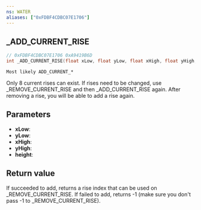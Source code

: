 ```yaml
---
ns: WATER
aliases: ["0xFDBF4CDBC07E1706"]
---
```

## _ADD_CURRENT_RISE

```c
// 0xFDBF4CDBC07E1706 0xA9419B6D
int _ADD_CURRENT_RISE(float xLow, float yLow, float xHigh, float yHigh, float height);
```

```
Most likely ADD_CURRENT_*
```

Only 8 current rises can exist. If rises need to be changed, use _REMOVE_CURRENT_RISE and then _ADD_CURRENT_RISE again.
After removing a rise, you will be able to add a rise again.

## Parameters
* **xLow**: 
* **yLow**: 
* **xHigh**: 
* **yHigh**: 
* **height**: 

## Return value
If succeeded to add, returns a rise index that can be used on _REMOVE_CURRENT_RISE.
If failed to add, returns -1 (make sure you don't pass -1 to _REMOVE_CURRENT_RISE). 
